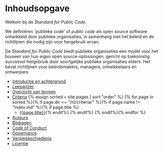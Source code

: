 # Inhoudsopgave

Welkom bij de *Standard for Public Code*.

We definiëren 'publieke code' of *public code* als open source software ontwikkeld door publieke organisaties, in samenhang met het beleid en de richtlijnen die nodig zijn voor hergebruik ervan.

De *Standard for Public Code* biedt publieke organisaties een model voor het bouwen van hun eigen open source-oplossingen, gericht op toekomstig succesvol hergebruik door soortgelijke publieke organisaties elders. Het bevat richtlijnen voor beleidsmakers, managers, ontwikkelaars en ontwerpers.

* [Introductie en achtergrond](introduction.md)
* [Leeswijzer](readers-guide.md)
* [Overzicht van termen](glossary.md)
* [Criteria](criteria/)
{% assign sorted = site.pages | sort:"order" %}
{% for page in sorted %}{% if page.dir == "/nl/criteria/" %}{% if page.name != "index.md" %}{% if page.title %}
  * [{{page.title}}]({{site.baseurl}}{{page.url}}){% endif%}    {% endif%}  {% endif%}{% endfor %}
* [Auteurs](AUTHORS.md)
* [Bijdragen](CONTRIBUTING.md)
* [Code of Conduct](CODE_OF_CONDUCT.md)
* [Governance](GOVERNANCE.md)
* [Versiegeschiedenis](CHANGELOG.md)
* [Licentie](LICENSE.md)
